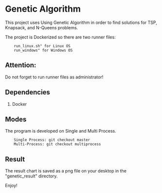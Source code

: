 # Genetic Algorithm

This project uses Using Genetic Algorithm in order to find solutions for TSP, Knapsack, and N-Queens problems.

The project is Dockerized so there are two runner files:

		run_linux.sh" for Linux OS
		run_windows" for Windows OS

## Attention:
Do not forget to run runner files as administrator!

## Dependencies
1. Docker

## Modes
The program is developed on Single and Multi Process.

		Single Process: git checkout master
		Multi-Process: git checkout multiprocess

## Result
The result chart is saved as a png file on your desktop in the "genetic_result" directory.

Enjoy!
